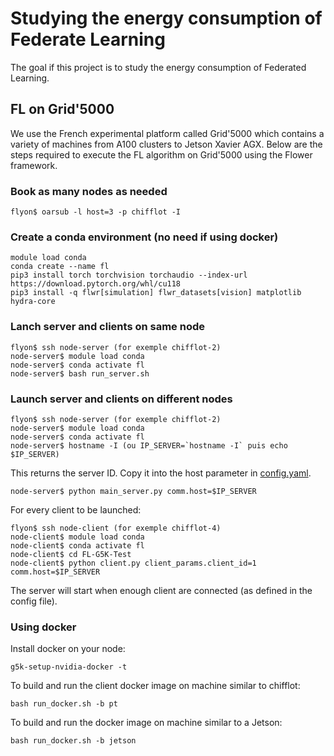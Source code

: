 # Studying the energy consumption of Federate Learning
The goal if this project is to study the energy consumption of Federated Learning.

## FL on Grid'5000
We use the French experimental platform called Grid'5000 which contains a variety of machines from A100 clusters to Jetson Xavier AGX.
Below are the steps required to execute the FL algorithm on Grid'5000 using the Flower framework.

### Book as many nodes as needed
```
flyon$ oarsub -l host=3 -p chifflot -I
```

### Create a conda environment (no need if using docker)
```
module load conda
conda create --name fl
pip3 install torch torchvision torchaudio --index-url https://download.pytorch.org/whl/cu118
pip3 install -q flwr[simulation] flwr_datasets[vision] matplotlib hydra-core
```

### Lanch server and clients on same node
```
flyon$ ssh node-server (for exemple chifflot-2)
node-server$ module load conda
node-server$ conda activate fl
node-server$ bash run_server.sh
```

### Launch server and clients on different nodes
```
flyon$ ssh node-server (for exemple chifflot-2)
node-server$ module load conda
node-server$ conda activate fl
node-server$ hostname -I (ou IP_SERVER=`hostname -I` puis echo $IP_SERVER)
```
This returns the server ID. 
Copy it into the host parameter in [config.yaml](./config/config_file.yaml).
```
node-server$ python main_server.py comm.host=$IP_SERVER
```
For every client to be launched:
```
flyon$ ssh node-client (for exemple chifflot-4)
node-client$ module load conda
node-client$ conda activate fl
node-client$ cd FL-G5K-Test
node-client$ python client.py client_params.client_id=1 comm.host=$IP_SERVER 
```
The server will start when enough client are connected (as defined in the config file).

### Using docker
Install docker on your node:
```
g5k-setup-nvidia-docker -t
```
To build and run the client docker image on machine similar to chifflot:
```
bash run_docker.sh -b pt
```
To build and run the docker image on machine similar to a Jetson:
```
bash run_docker.sh -b jetson
```
